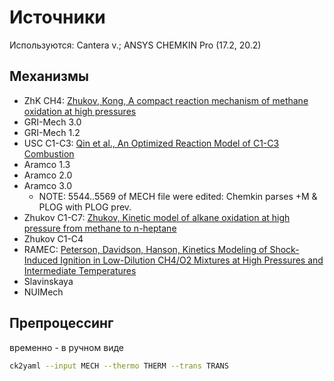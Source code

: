 # Источники

Используются: Cantera v.;
ANSYS CHEMKIN Pro (17.2, 20.2)

## Механизмы

- ZhK CH4: [Zhukov, Kong, A compact reaction mechanism of methane oxidation at high pressures](https://doi.org/10.3184/146867818X15066862094914)
- GRI-Mech 3.0
- GRI-Mech 1.2
- USC C1-C3: [Qin et al., An Optimized Reaction Model of C1-C3 Combustion](http://ignis.usc.edu/Mechanisms/C3-opt/c3_opt.pdf)
- Aramco 1.3
- Aramco 2.0
- Aramco 3.0
    - NOTE: 5544..5569 of MECH file were edited: Chemkin parses +M & PLOG with PLOG prev.
- Zhukov C1-C7: [Zhukov, Kinetic model of alkane oxidation at high pressure from methane to n-heptane](https://www.researchgate.net/publication/225004510)
- Zhukov C1-C4
- RAMEC: [Peterson, Davidson, Hanson, Kinetics Modeling of Shock-Induced Ignition in Low-Dilution CH4/O2 Mixtures at High Pressures and Intermediate Temperatures](https://doi.org/10.1016/S0010-2180(98)00111-4)
- Slavinskaya
- NUIMech

## Препроцессинг
временно - в ручном виде

```bash
ck2yaml --input MECH --thermo THERM --trans TRANS
```